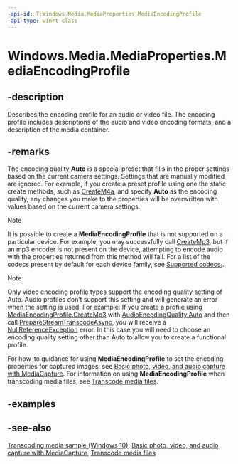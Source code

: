 ```yaml
---
-api-id: T:Windows.Media.MediaProperties.MediaEncodingProfile
-api-type: winrt class
---
```


<!-- Class syntax.
public class MediaEncodingProfile : Windows.Media.MediaProperties.IMediaEncodingProfile
-->

# Windows.Media.MediaProperties.MediaEncodingProfile

## -description

Describes the encoding profile for an audio or video file. The encoding profile includes descriptions of the audio and video encoding formats, and a description of the media container.

## -remarks

The encoding quality **Auto** is a special preset that fills in the proper settings based on the current camera settings. Settings that are manually modified are ignored. For example, if you create a preset profile using one the static create methods, such as [CreateM4a](mediaencodingprofile_createm4a_1230065862.md), and specify **Auto** as the encoding quality, any changes you make to the properties will be overwritten with values based on the current camera settings.

> [!NOTE]
> It is possible to create a **MediaEncodingProfile** that is not supported on a particular device. For example, you may successfully call [CreateMp3](mediaencodingprofile_createmp3_1449480444.md), but if an mp3 encoder is not present on the device, attempting to encode audio with the properties returned from this method will fail. For a list of the codecs present by default for each device family, see [Supported codecs.](https://msdn.microsoft.com/windows/uwp/audio-video-camera/supported-codecs).

> [!NOTE]
> Only video encoding profile types support the encoding quality setting of Auto. Audio profiles don’t support this setting and will generate an error when the setting is used. For example: If you create a profile using [MediaEncodingProfile.CreateMp3](/uwp/api/windows.media.mediaproperties.mediaencodingprofile.createmp3#Windows_Media_MediaProperties_MediaEncodingProfile_CreateMp3_Windows_Media_MediaProperties_AudioEncodingQuality_) with [AudioEncodingQuality.Auto](/uwp/api/windows.media.mediaproperties.audioencodingquality) and then call [PrepareStreamTranscodeAsync](/uwp/api/windows.media.transcoding.mediatranscoder.preparestreamtranscodeasync), you will receive a [NullReferenceException](https://docs.microsoft.com/dotnet/api/system.nullreferenceexception?view=netframework-4.7.2) error. In this case you will need to choose an encoding quality setting other than Auto to allow you to create a functional profile.

For how-to guidance for using **MediaEncodingProfile** to set the encoding properties for captured images, see [Basic photo, video, and audio capture with MediaCapture](/windows/uwp/audio-video-camera/basic-photo-video-and-audio-capture-with-mediacapture). For information on using **MediaEncodingProfile** when transcoding media files, see [Transcode media files](/windows/uwp/audio-video-camera/transcode-media-files).

## -examples

## -see-also

[Transcoding media sample (Windows 10)](http://go.microsoft.com/fwlink/p/?LinkId=620569), [Basic photo, video, and audio capture with MediaCapture](https://msdn.microsoft.com/windows/uwp/audio-video-camera/basic-photo-video-and-audio-capture-with-mediacapture), [Transcode media files](https://msdn.microsoft.com/windows/uwp/audio-video-camera/transcode-media-files)